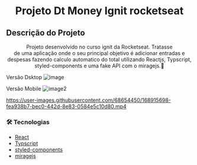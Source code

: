 <h1 align="center">Projeto Dt Money Ignit rocketseat</h1>

## Descrição do Projeto
<p align="center">Projeto desenvolvido no curso ignit da Rocketseat.
Tratasse de uma aplicação onde o seu principal objetivo é adicionar entradas e despesas fazendo calculo automatico do total 
utilizando Reactjs, Typscript, styled-components e uma fake API com o miragejs.🚀
  
Versão Dsktop
![image](https://user-images.githubusercontent.com/68654450/168915762-00364323-bd01-4d2e-8986-3080478ba28e.png)

Versão Mobile
![image2](https://user-images.githubusercontent.com/68654450/168915871-33e2c090-91d0-4d23-9c40-f613d7d0cbc1.png)

  
  

https://user-images.githubusercontent.com/68654450/168915698-fea938b7-bec0-442d-8e83-0584e5c10d80.mp4



### 🛠 Tecnologias 
- [React](https://pt-br.reactjs.org/)
- [Typscript](https://www.typescriptlang.org/)
- [styled-components](https://styled-components.com/)
- [miragejs](https://miragejs.com/)
